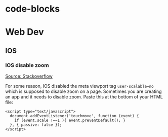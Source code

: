 # code-blocks


# Web Dev

## IOS

### IOS disable zoom

[Source: Stackoverflow](https://stackoverflow.com/a/50823326)

For some reason, IOS disabled the meta viewport tag `user-scalable=no` which is supposed to disable zoom on a page. Sometimes you are creating an app and it needs to disable zoom. Paste this at the bottom of your HTML file:

```
<script type="text/javascript">
  document.addEventListener('touchmove', function (event) {
    if (event.scale !==1 ){ event.preventDefault(); }
  }, { passive: false });
</script>
```
